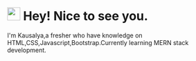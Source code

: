 <h1><img src="https://emojis.slackmojis.com/emojis/images/1531849430/4246/blob-sunglasses.gif?1531849430" width="30"/> Hey! Nice to see you.</h1>
I'm Kausalya,a fresher who have knowledge on HTML,CSS,Javascript,Bootstrap.Currently learning MERN stack development.
